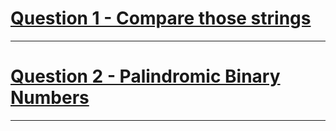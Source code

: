 # [Question 1 - Compare those strings](https://www.codechef.com/START18C/problems/STRCOMPARE)
---
# [Question 2 - Palindromic Binary Numbers](https://www.codechef.com/START18C/problems/PALSUM)
---

